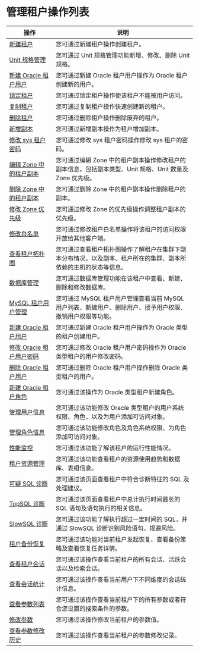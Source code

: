 管理租户操作列表 
=============================




|                               操作                                |                               说明                                |
|-----------------------------------------------------------------|-----------------------------------------------------------------|
| [新建租户](t1954687.html#topic-1954687)             | 您可通过新建租户操作创建租户。                                                 |
| [Unit 规格管理](/zh-CN/3.ob-cloud-platform/5.manage-tenants/2.basic-tenant-operations/3.unit-specification-management.md)        | 您可通过 Unit 规格管理功能新增、修改、删除 Unit 规格。                               |
| [新建 Oracle 租户用户](/zh-CN/3.ob-cloud-platform/5.manage-tenants/2.basic-tenant-operations/4.create-an-oracle-tenant.md)   | 您可通过新建 Oracle 租户用户操作为 Oracle 租户创建新的用户。                          |
| [锁定租户](/zh-CN/3.ob-cloud-platform/5.manage-tenants/2.basic-tenant-operations/5.locked-tenants.md)             | 您可通过锁定租户操作使该租户不能被用户访问。                                          |
| [复制租户](/zh-CN/3.ob-cloud-platform/5.manage-tenants/2.basic-tenant-operations/6.replication-tenant.md)             | 您可通过复制租户操作快速创建新的租户。                                             |
| [删除租户](t2071086.html#topic-2071086)             | 您可通过删除租户操作删除废弃的租户。                                              |
| [新增副本](/zh-CN/3.ob-cloud-platform/5.manage-tenants/2.basic-tenant-operations/9.add-copy.md)             | 您可通过新增副本操作为租户增加副本。                                              |
| [修改 sys 租户密码](/zh-CN/3.ob-cloud-platform/5.manage-tenants/2.basic-tenant-operations/10.modify-the-sys-tenant-password.md)      | 您可通过修改 sys 租户密码操作修改 sys 租户的密码。                                  |
| [编辑 Zone 中的租户副本](/zh-CN/3.ob-cloud-platform/5.manage-tenants/2.basic-tenant-operations/11.edit-the-tenant-copy-in-the-zone.md)   | 您可通过编辑 Zone 中的租户副本操作修改租户的副本信息，包括副本类型、Unit 规格、Unit 数量及 Zone 优先级。 |
| [删除 Zone 中的租户副本](/zh-CN/3.ob-cloud-platform/5.manage-tenants/2.basic-tenant-operations/12.delete-a-replica-of-a-tenant-in-a-private-zone.md)   | 您可通过删除 Zone 中的租户副本操作删除租户的副本。                                    |
| [修改 Zone 优先级](/zh-CN/3.ob-cloud-platform/5.manage-tenants/2.basic-tenant-operations/13.modify-a-zone-priority.md)      | 您可通过修改 Zone 的优先级操作调整租户副本的优先级。                                   |
| [修改白名单](/zh-CN/3.ob-cloud-platform/5.manage-tenants/2.basic-tenant-operations/14.modify-whitelist.md)            | 您可通过修改租户白名单操作将该租户的访问权限开放给其他客户端。                                 |
| [查看租户拓扑图](t1954714.html#topic-1954714)          | 您可通过查看租户拓扑图操作了解租户在集群下副本分布情况，以及副本、租户所在的集群、副本所依赖的主机的状态等信息。        |
| [数据库管理](/zh-CN/3.ob-cloud-platform/5.manage-tenants/5.database-management.md)            | 您可通过数据库管理功能在该租户中查看、新建、删除和修改数据库。                                 |
| [MySQL 租户用户管理](/zh-CN/3.ob-cloud-platform/5.manage-tenants/6.mysql-tenant-user-management.md)     | 您可通过 MySQL 租户用户管理查看当前 MySQL 用户列表、新建用户、删除用户、授予用户权限、撤销用户权限等功能。    |
| [新建 Oracle 租户用户](t2077860.html#topic-2077860)   | 您可通过新建 Oracle 租户用户操作为 Oracle 类型的租户创建用户。                         |
| [修改 Oracle 租户用户密码](t2077865.html#topic-2077865) | 您可通过修改 Oracle 租户用户密码操作为 Oracle 类型租户的用户修改密码。                     |
| [删除 Oracle 租户用户](t2077866.html#topic-2077866)   | 您可通过删除 Oracle 租户用户操作删除 Oracle 类型租户的用户。                          |
| [新建 Oracle 租户角色](t2077861.html#topic-2077861)   | 您可通过该操作为 Oracle 类型租户新建角色。                                       |
| [管理用户信息](t2077870.html#topic-2077870)           | 您可通过该功能修改 Oracle 类型租户的用户系统权限、角色，以及为用户添加可访问对象。                   |
| [管理角色信息](t2077867.html#topic-2077867)           | 您可通过该功能修改角色及角色系统权限、为角色添加可访问对象。                                  |
| [性能监控](/zh-CN/3.ob-cloud-platform/5.manage-tenants/8.userguide-performance-monitoring.md)             | 您可通过该功能了解该租户的运行性能情况。                                            |
| [租户资源管理](/zh-CN/3.ob-cloud-platform/5.manage-tenants/9.tenant-resource-management.md)           | 您可通过该功能查看租户的资源使用趋势和数据库、表组信息。                                    |
| [可疑 SQL 诊断](t2071790.html#topic-2071790)        | 您可通过该页面查看租户中符合诊断特征的 SQL 及处理建议。                                  |
| [TopSQL 诊断](t2009297.html#topic-2009297)        | 您可通过该页面查看租户中总计执行时间最长的 SQL 语句及语句执行的相关信息。                         |
| [SlowSQL 诊断](/zh-CN/3.ob-cloud-platform/5.manage-tenants/10.sql-diagnostics/3.slowsql-diagnostics.md)       | 您可通过该功能了解执行超过一定时间的 SQL，并通过 SlowSQL 诊断识别风险语句，规避风险。               |
| [租户备份恢复](t2009300.html#topic-2009300)           | 您可通过该功能对当前租户发起恢复、查看备份策略及查看恢复任务详情。                               |
| [查看租户会话](t1954724.html#topic-2639546)           | 您可通过该操作查看当前租户的所有会话、活跃会话以及检索会话。                                  |
| [查看会话统计](t1954727.html#topic-1954727)           | 您可通过该操作查看当前用户下不同维度的会话统计信息。                                      |
| [查看参数列表](/zh-CN/3.ob-cloud-platform/5.manage-tenants/12.userguide-parameters/1.userguide-view-the-parameter-list.md)           | 您可通过该操作查看当前租户下的所有参数或者符合您设置的搜索条件的参数。                             |
| [修改参数](/zh-CN/3.ob-cloud-platform/5.manage-tenants/12.userguide-parameters/2.userguide-modify-parameters.md)             | 您可通过该操作修改当前租户的参数值。                                              |
| [查看参数修改历史](/zh-CN/3.ob-cloud-platform/5.manage-tenants/12.userguide-parameters/3.uerguide-view-parameter-modification-history.md)         | 您可通过该操作查看当前租户的参数修改记录。                                           |



